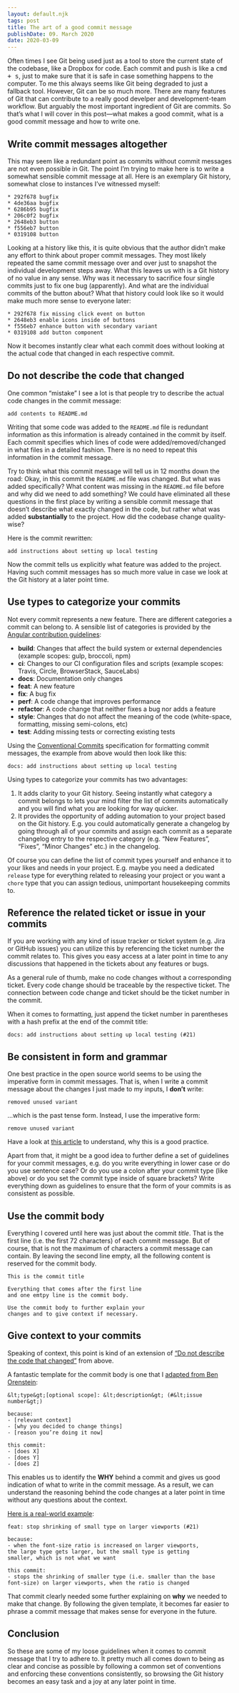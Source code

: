 ```yaml
---
layout: default.njk
tags: post
title: The art of a good commit message
publishDate: 09. March 2020
date: 2020-03-09
---
```


Often times I see Git being used just as a tool to store the current state of the codebase, like a Dropbox for code. Each commit and push is like a <kbd>cmd + s</kbd>, just to make sure that it is safe in case something happens to the computer. To me this always seems like Git being degraded to just a fallback tool. However, Git can be so much more. There are many features of Git that can contribute to a really good develper and development-team workflow. But arguably the most important ingredient of Git are commits. So that’s what I will cover in this post—what makes a good commit, what is a good commit message and how to write one.

## Write commit messages altogether

This may seem like a redundant point as commits without commit messages are not even possible in Git. The point I’m trying to make here is to write a somewhat sensible commit message at all. Here is an exemplary Git history, somewhat close to instances I’ve witnessed myself:

```text
* 292f678 bugfix
* 4de36aa bugfix
* 6286b95 bugfix
* 206c0f2 bugfix
* 2648eb3 button
* f556eb7 button
* 0319108 button
```

Looking at a history like this, it is quite obvious that the author didn’t make any effort to think about proper commit messages. They most likely repeated the same commit message over and over just to snapshot the individual development steps away. What this leaves us with is a Git history of no value in any sense. Why was it necessary to sacrifice four single commits just to fix one bug (apparently). And what are the individual commits of the button about? What that history could look like so it would make much more sense to everyone later:

```text
* 292f678 fix missing click event on button
* 2648eb3 enable icons inside of buttons
* f556eb7 enhance button with secondary variant
* 0319108 add button component
```

Now it becomes instantly clear what each commit does without looking at the actual code that changed in each respective commit.

## Do not describe the code that changed

One common “mistake” I see a lot is that people try to describe the actual code changes in the commit message:

```text
add contents to README.md
```

Writing that some code was added to the `README.md` file is redundant information as this information is already contained in the commit by itself. Each commit specifies which lines of code were added/removed/changed in what files in a detailed fashion. There is no need to repeat this information in the commit message.

Try to think what this commit message will tell us in 12 months down the road: Okay, in this commit the `README.md` file was changed. But what was added specifically? What content was missing in the `README.md` file before and why did we need to add something? We could have eliminated all these questions in the first place by writing a sensible commit message that doesn’t describe what exactly changed in the code, but rather what was added **substantially** to the project. How did the codebase change quality-wise?

Here is the commit rewritten:

```text
add instructions about setting up local testing
```

Now the commit tells us explicitly what feature was added to the project. Having such commit messages has so much more value in case we look at the Git history at a later point time.

## Use types to categorize your commits

Not every commit represents a new feature. There are different categories a commit can belong to. A sensible list of categories is provided by the [Angular contribution guidelines](https://github.com/angular/angular/blob/22b96b9/CONTRIBUTING.md#type):

* **build**: Changes that affect the build system or external dependencies (example scopes: gulp, broccoli, npm)
* **ci**: Changes to our CI configuration files and scripts (example scopes: Travis, Circle, BrowserStack, SauceLabs)
* **docs**: Documentation only changes
* **feat**: A new feature
* **fix**: A bug fix
* **perf**: A code change that improves performance
* **refactor**: A code change that neither fixes a bug nor adds a feature
* **style**: Changes that do not affect the meaning of the code (white-space, formatting, missing semi-colons, etc)
* **test**: Adding missing tests or correcting existing tests

Using the [Conventional Commits](https://www.conventionalcommits.org/) specification for formatting commit messages, the example from above would then look like this:

```text
docs: add instructions about setting up local testing
```

Using types to categorize your commits has two advantages:

1. It adds clarity to your Git history. Seeing instantly what category a commit belongs to lets your mind filter the list of commits automatically and you will find what you are looking for way quicker.
2. It provides the opportunity of adding automation to your project based on the Git history. E.g. you could automatically generate a changelog by going through all of your commits and assign each commit as a separate changelog entry to the respective category (e.g. “New Features”, “Fixes”, “Minor Changes” etc.) in the changelog.

Of course you can define the list of commit types yourself and enhance it to your likes and needs in your project. E.g. maybe you need a dedicated `release` type for everything related to releasing your project or you want a `chore` type that you can assign tedious, unimportant housekeeping commits to.

## Reference the related ticket or issue in your commits

If you are working with any kind of issue tracker or ticket system (e.g. Jira or GitHub issues) you can utilize this by referencing the ticket number the commit relates to. This gives you easy access at a later point in time to any discussions that happened in the tickets about any features or bugs.

As a general rule of thumb, make no code changes without a corresponding ticket. Every code change should be traceable by the respective ticket. The connection between code change and ticket should be the ticket number in the commit.

When it comes to formatting, just append the ticket number in parentheses with a hash prefix at the end of the commit title:

```text
docs: add instructions about setting up local testing (#21)
```

## Be consistent in form and grammar

One best practice in the open source world seems to be using the imperative form in commit messages. That is, when I write a commit message about the changes I just made to my inputs, I **don’t** write:

```text
removed unused variant
```

...which is the past tense form. Instead, I use the imperative form:

```text
remove unused variant
```

Have a look at [this article](https://chris.beams.io/posts/git-commit/#imperative) to understand, why this is a good practice.

Apart from that, it might be a good idea to further define a set of guidelines for your commit messages, e.g. do you write everything in lower case or do you use sentence case? Or do you use a colon after your commit type (like above) or do you set the commit type inside of square brackets? Write everything down as guidelines to ensure that the form of your commits is as consistent as possible.

## Use the commit body

Everything I covered until here was just about the commit _title_. That is the first line (i.e. the first 72 characters) of each commit message. But of course, that is not the maximum of characters a commit message can contain. By leaving the second line empty, all the following content is reserved for the commit body.

```text
This is the commit title

Everything that comes after the first line 
and one emtpy line is the commit body.

Use the commit body to further explain your
changes and to give context if necessary.
```


## Give context to your commits

Speaking of context, this point is kind of an extension of [“Do not describe the code that changed”](#do-not-describe-the-code-that-changed) from above. 

A fantastic template for the commit body is one that I [adapted from Ben Orenstein](https://twitter.com/r00k/status/1175100703829909505):

```text
&lt;type&gt;[optional scope]: &lt;description&gt; (#&lt;issue number&gt;)

because:
- [relevant context]
- [why you decided to change things]
- [reason you’re doing it now]

this commit:
- [does X]
- [does Y]
- [does Z]
```

This enables us to identify the **WHY** behind a commit and gives us good indication of what to write in the commit message. As a result, we can understand the reasoning behind the code changes at a later point in time without any questions about the context.

[Here is a real-world example](https://github.com/csshugs/FluidMS/commit/4ae74f1c224a408f32d53b67d0a538150e0e386e):

```text
feat: stop shrinking of small type on larger viewports (#21) 

because:
- when the font-size ratio is increased on larger viewports,
the large type gets larger, but the small type is getting
smaller, which is not what we want

this commit:
- stops the shrinking of smaller type (i.e. smaller than the base
font-size) on larger viewports, when the ratio is changed
```

That commit clearly needed some further explaining on **why** we needed to make that change. By following the given template, it becomes far easier to phrase a commit message that makes sense for everyone in the future.

## Conclusion

So these are some of my loose guidelines when it comes to commit message that I try to adhere to. It pretty much all comes down to being as clear and concise as possible by following a common set of conventions and enforcing these conventions consistently, so browsing the Git history becomes an easy task and a joy at any later point in time.
